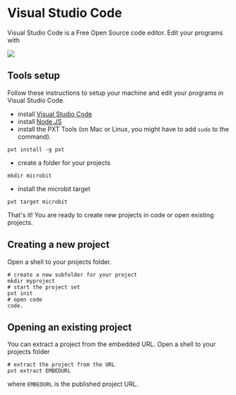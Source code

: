# Visual Studio Code

Visual Studio Code is a Free Open Source code editor. Edit your programs with  

![](https://code.visualstudio.com/home/home-screenshot-win-lg.png)

## Tools setup

Follow these instructions to setup your machine and edit your programs in Visual Studio Code.

* install [Visual Studio Code](https://code.visualstudio.com/)
* install [Node.JS](https://nodejs.org/en/)
* install the PXT Tools (on Mac or Linux, you might have to add ``sudo`` to the command).
```
pxt install -g pxt
```
* create a folder for your projects
```
mkdir microbit
```
* install the microbit target
```
pxt target microbit
```

That's it! You are ready to create new projects in code or open existing projects.

## Creating a new project

Open a shell to your projects folder.

```
# create a new subfolder for your project
mkdir myproject
# start the project set
pxt init
# open code
code. 
```

## Opening an existing project 

You can extract a project from the embedded URL. Open a shell to your projects folder

```
# extract the project from the URL
pxt extract EMBEDURL
```
where ``EMBEDURL`` is the published project URL.